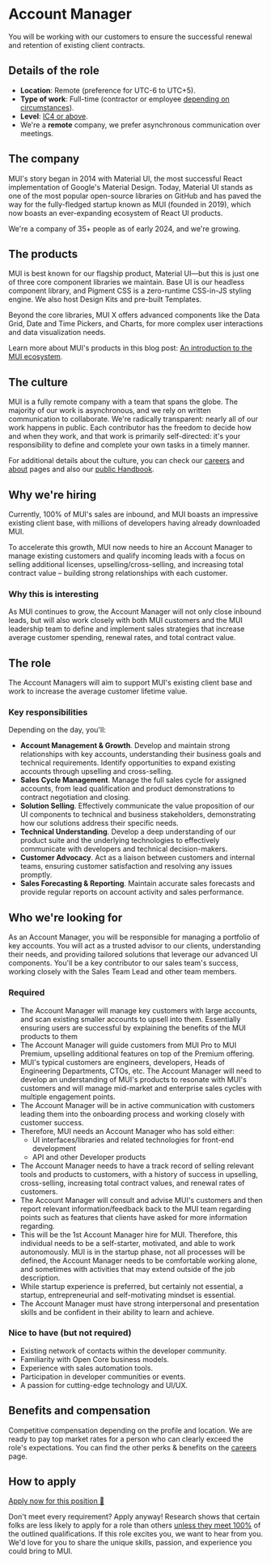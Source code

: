 # Account Manager

<p class="description">You will be working with our customers to ensure the successful renewal and retention of existing client contracts.</p>

## Details of the role

- **Location**: Remote (preference for UTC-6 to UTC+5).
- **Type of work**: Full-time (contractor or employee [depending on circumstances](https://mui-org.notion.site/Hiring-FAQ-64763b756ae44c37b47b081f98915501#494af1f358794028beb4b7697b5d3102)).
- **Level**: [IC4 or above](https://mui-org.notion.site/Leveling-at-MUI-5c30f9bfe65149d697f346447cef9db1).
- We're a **remote** company, we prefer asynchronous communication over meetings.

## The company

MUI's story began in 2014 with Material UI, the most successful React implementation of Google's Material Design. Today, Material UI stands as one of the most popular open-source libraries on GitHub and has paved the way for the fully-fledged startup known as MUI (founded in 2019), which now boasts an ever-expanding ecosystem of React UI products.

We're a company of 35+ people as of early 2024, and we're growing.

## The products

MUI is best known for our flagship product, Material UI—but this is just one of three core component libraries we maintain. Base UI is our headless component library, and Pigment CSS is a zero-runtime CSS-in-JS styling engine. We also host Design Kits and pre-built Templates.

Beyond the core libraries, MUI X offers advanced components like the Data Grid, Date and Time Pickers, and Charts, for more complex user interactions and data visualization needs.

Learn more about MUI's products in this blog post: [An introduction to the MUI ecosystem](https://mui.com/blog/mui-product-comparison/).

## The culture

MUI is a fully remote company with a team that spans the globe. The majority of our work is asynchronous, and we rely on written communication to collaborate. We're radically transparent: nearly all of our work happens in public. Each contributor has the freedom to decide how and when they work, and that work is primarily self-directed: it's your responsibility to define and complete your own tasks in a timely manner.

For additional details about the culture, you can check our [careers](https://mui.com/careers/) and [about](https://mui.com/about/) pages and also our [public Handbook](https://mui-org.notion.site/Handbook-f086d47e10794d5e839aef9dc67f324b).

## Why we're hiring

Currently, 100% of MUI's sales are inbound, and MUI boasts an impressive existing client base, with millions of developers having already downloaded MUI.

To accelerate this growth, MUI now needs to hire an Account Manager to manage existing customers and qualify incoming leads with a focus on selling additional licenses, upselling/cross-selling, and increasing total contract value – building strong relationships with each customer.

### Why this is interesting

As MUI continues to grow, the Account Manager will not only close inbound leads, but will also work closely with both MUI customers and the MUI leadership team to define and implement sales strategies that increase average customer spending, renewal rates, and total contract value.

## The role

The Account Managers will aim to support MUI's existing client base and work to increase the average customer lifetime value.

### Key responsibilities

Depending on the day, you'll:

- **Account Management & Growth**.
  Develop and maintain strong relationships with key accounts, understanding their business goals and technical requirements. Identify opportunities to expand existing accounts through upselling and cross-selling.
- **Sales Cycle Management**.
  Manage the full sales cycle for assigned accounts, from lead qualification and product demonstrations to contract negotiation and closing.
- **Solution Selling**.
  Effectively communicate the value proposition of our UI components to technical and business stakeholders, demonstrating how our solutions address their specific needs.
- **Technical Understanding**.
  Develop a deep understanding of our product suite and the underlying technologies to effectively communicate with developers and technical decision-makers.
- **Customer Advocacy**.
  Act as a liaison between customers and internal teams, ensuring customer satisfaction and resolving any issues promptly.
- **Sales Forecasting & Reporting**.
  Maintain accurate sales forecasts and provide regular reports on account activity and sales performance.

## Who we're looking for

As an Account Manager, you will be responsible for managing a portfolio of key accounts. You will act as a trusted advisor to our clients, understanding their needs, and providing tailored solutions that leverage our advanced UI components. You'll be a key contributor to our sales team's success, working closely with the Sales Team Lead and other team members.

### Required

- The Account Manager will manage key customers with large accounts, and scan existing smaller accounts to upsell into them. Essentially ensuring users are successful by explaining the benefits of the MUI products to them
- The Account Manager will guide customers from MUI Pro to MUI Premium, upselling additional features on top of the Premium offering.
- MUI's typical customers are engineers, developers, Heads of Engineering Departments, CTOs, etc. The Account Manager will need to develop an understanding of MUI's products to resonate with MUI's customers and will manage mid-market and enterprise sales cycles with multiple engagement points.
- The Account Manager will be in active communication with customers leading them into the onboarding process and working closely with customer success.
- Therefore, MUI needs an Account Manager who has sold either:
  - UI interfaces/libraries and related technologies for front-end development
  - API and other Developer products
- The Account Manager needs to have a track record of selling relevant tools and products to customers, with a history of success in upselling, cross-selling, increasing total contract values, and renewal rates of customers.
- The Account Manager will consult and advise MUI's customers and then report relevant information/feedback back to the MUI team regarding points such as features that clients have asked for more information regarding.
- This will be the 1st Account Manager hire for MUI. Therefore, this individual needs to be a self-starter, motivated, and able to work autonomously. MUI is in the startup phase, not all processes will be defined, the Account Manager needs to be comfortable working alone, and sometimes with activities that may extend outside of the job description.
- While startup experience is preferred, but certainly not essential, a startup, entrepreneurial and self-motivating mindset is essential.
- The Account Manager must have strong interpersonal and presentation skills and be confident in their ability to learn and achieve.

### Nice to have (but not required)

- Existing network of contacts within the developer community.
- Familiarity with Open Core business models.
- Experience with sales automation tools.
- Participation in developer communities or events.
- A passion for cutting-edge technology and UI/UX.

## Benefits and compensation

Competitive compensation depending on the profile and location.
We are ready to pay top market rates for a person who can clearly exceed the role's expectations.
You can find the other perks & benefits on the [careers](https://mui.com/careers/#perks-and-benefits) page.

## How to apply

[Apply now for this position 📮](https://jobs.ashbyhq.com/MUI/04091577-abf8-4654-bc15-929755de0170/application?utm_source=ZNRrPGBkqO)

Don't meet every requirement?
Apply anyway!
Research shows that certain folks are less likely to apply for a role than others [unless they meet 100%](https://hbr.org/2014/08/why-women-dont-apply-for-jobs-unless-theyre-100-qualified) of the outlined qualifications.
If this role excites you, we want to hear from you.
We'd love for you to share the unique skills, passion, and experience you could bring to MUI.
